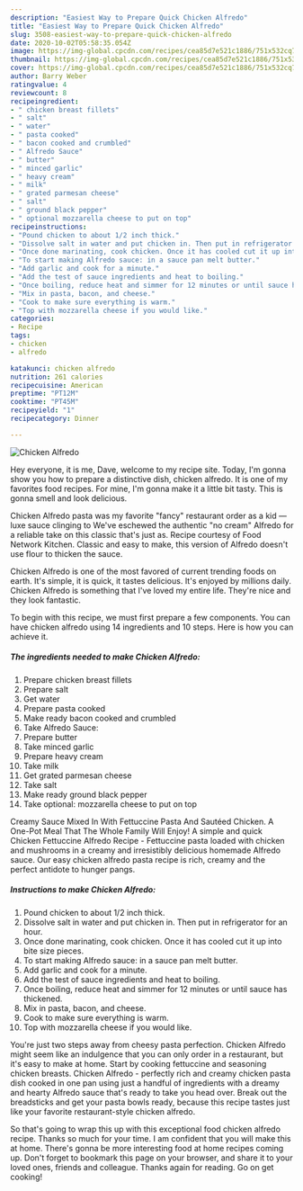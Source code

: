 ```yaml
---
description: "Easiest Way to Prepare Quick Chicken Alfredo"
title: "Easiest Way to Prepare Quick Chicken Alfredo"
slug: 3508-easiest-way-to-prepare-quick-chicken-alfredo
date: 2020-10-02T05:58:35.054Z
image: https://img-global.cpcdn.com/recipes/cea85d7e521c1886/751x532cq70/chicken-alfredo-recipe-main-photo.jpg
thumbnail: https://img-global.cpcdn.com/recipes/cea85d7e521c1886/751x532cq70/chicken-alfredo-recipe-main-photo.jpg
cover: https://img-global.cpcdn.com/recipes/cea85d7e521c1886/751x532cq70/chicken-alfredo-recipe-main-photo.jpg
author: Barry Weber
ratingvalue: 4
reviewcount: 8
recipeingredient:
- " chicken breast fillets"
- " salt"
- " water"
- " pasta cooked"
- " bacon cooked and crumbled"
- " Alfredo Sauce"
- " butter"
- " minced garlic"
- " heavy cream"
- " milk"
- " grated parmesan cheese"
- " salt"
- " ground black pepper"
- " optional mozzarella cheese to put on top"
recipeinstructions:
- "Pound chicken to about 1/2 inch thick."
- "Dissolve salt in water and put chicken in. Then put in refrigerator for an hour."
- "Once done marinating, cook chicken. Once it has cooled cut it up into bite size pieces."
- "To start making Alfredo sauce: in a sauce pan melt butter."
- "Add garlic and cook for a minute."
- "Add the test of sauce ingredients and heat to boiling."
- "Once boiling, reduce heat and simmer for 12 minutes or until sauce has thickened."
- "Mix in pasta, bacon, and cheese."
- "Cook to make sure everything is warm."
- "Top with mozzarella cheese if you would like."
categories:
- Recipe
tags:
- chicken
- alfredo

katakunci: chicken alfredo 
nutrition: 261 calories
recipecuisine: American
preptime: "PT12M"
cooktime: "PT45M"
recipeyield: "1"
recipecategory: Dinner

---
```



![Chicken Alfredo](https://img-global.cpcdn.com/recipes/cea85d7e521c1886/751x532cq70/chicken-alfredo-recipe-main-photo.jpg)

Hey everyone, it is me, Dave, welcome to my recipe site. Today, I'm gonna show you how to prepare a distinctive dish, chicken alfredo. It is one of my favorites food recipes. For mine, I'm gonna make it a little bit tasty. This is gonna smell and look delicious.

Chicken Alfredo pasta was my favorite &#34;fancy&#34; restaurant order as a kid — luxe sauce clinging to We&#39;ve eschewed the authentic &#34;no cream&#34; Alfredo for a reliable take on this classic that&#39;s just as. Recipe courtesy of Food Network Kitchen. Classic and easy to make, this version of Alfredo doesn&#39;t use flour to thicken the sauce.

Chicken Alfredo is one of the most favored of current trending foods on earth. It's simple, it is quick, it tastes delicious. It's enjoyed by millions daily. Chicken Alfredo is something that I've loved my entire life. They're nice and they look fantastic.


To begin with this recipe, we must first prepare a few components. You can have chicken alfredo using 14 ingredients and 10 steps. Here is how you can achieve it.

<!--inarticleads1-->

##### The ingredients needed to make Chicken Alfredo:

1. Prepare  chicken breast fillets
1. Prepare  salt
1. Get  water
1. Prepare  pasta cooked
1. Make ready  bacon cooked and crumbled
1. Take  Alfredo Sauce:
1. Prepare  butter
1. Take  minced garlic
1. Prepare  heavy cream
1. Take  milk
1. Get  grated parmesan cheese
1. Take  salt
1. Make ready  ground black pepper
1. Take  optional: mozzarella cheese to put on top


Creamy Sauce Mixed In With Fettuccine Pasta And Sautéed Chicken. A One-Pot Meal That The Whole Family Will Enjoy! A simple and quick Chicken Fettuccine Alfredo Recipe - Fettuccine pasta loaded with chicken and mushrooms in a creamy and irresistibly delicious homemade Alfredo sauce. Our easy chicken alfredo pasta recipe is rich, creamy and the perfect antidote to hunger pangs. 

<!--inarticleads2-->

##### Instructions to make Chicken Alfredo:

1. Pound chicken to about 1/2 inch thick.
1. Dissolve salt in water and put chicken in. Then put in refrigerator for an hour.
1. Once done marinating, cook chicken. Once it has cooled cut it up into bite size pieces.
1. To start making Alfredo sauce: in a sauce pan melt butter.
1. Add garlic and cook for a minute.
1. Add the test of sauce ingredients and heat to boiling.
1. Once boiling, reduce heat and simmer for 12 minutes or until sauce has thickened.
1. Mix in pasta, bacon, and cheese.
1. Cook to make sure everything is warm.
1. Top with mozzarella cheese if you would like.


You&#39;re just two steps away from cheesy pasta perfection. Chicken Alfredo might seem like an indulgence that you can only order in a restaurant, but it&#39;s easy to make at home. Start by cooking fettuccine and seasoning chicken breasts. Chicken Alfredo - perfectly rich and creamy chicken pasta dish cooked in one pan using just a handful of ingredients with a dreamy and hearty Alfredo sauce that&#39;s ready to take you head over. Break out the breadsticks and get your pasta bowls ready, because this recipe tastes just like your favorite restaurant-style chicken alfredo. 

So that's going to wrap this up with this exceptional food chicken alfredo recipe. Thanks so much for your time. I am confident that you will make this at home. There's gonna be more interesting food at home recipes coming up. Don't forget to bookmark this page on your browser, and share it to your loved ones, friends and colleague. Thanks again for reading. Go on get cooking!
